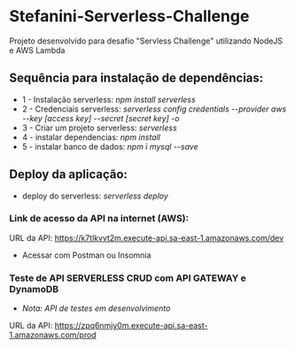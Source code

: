 # Stefanini-Serverless-Challenge
Projeto desenvolvido para desafio "Servless Challenge" utilizando NodeJS e AWS Lambda

## Sequência para instalação de dependências:

* 1 - Instalação serverless:   *npm install serverless*
* 2 - Credenciais serverless:   *serverless config credentials --provider aws --key [access key] --secret [secret key] -o*
* 3 - Criar um projeto serverless:   *serverless*
* 4 - instalar dependencias:   *npm install*
* 5 - instalar banco de dados:   *npm i mysql --save*

## Deploy da aplicação:

* deploy do serverless:
*serverless deploy*

### Link de acesso da API na internet (AWS):

URL da API: https://k7tlkvvt2m.execute-api.sa-east-1.amazonaws.com/dev

* Acessar com Postman ou Insomnia 

### Teste de API SERVERLESS CRUD com API GATEWAY e DynamoDB

* *Nota: API de testes em desenvolvimento*

URL da API:  https://zpq6nmjy0m.execute-api.sa-east-1.amazonaws.com/prod